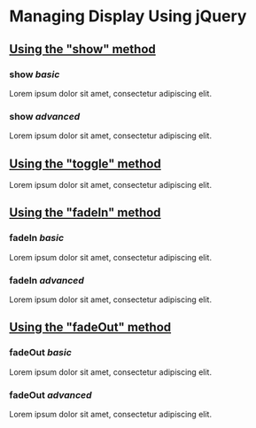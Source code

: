 # Managing Display Using jQuery

## [Using the "show" method](#show)

### **show** *basic*

Lorem ipsum dolor sit amet, consectetur adipiscing elit.

### **show** *advanced*

Lorem ipsum dolor sit amet, consectetur adipiscing elit.

## [Using the "toggle" method](#toggle)

Lorem ipsum dolor sit amet, consectetur adipiscing elit.

## [Using the "fadeIn" method](#fade-in)

### **fadeIn** *basic*

Lorem ipsum dolor sit amet, consectetur adipiscing elit.

### **fadeIn** *advanced*

Lorem ipsum dolor sit amet, consectetur adipiscing elit.

## [Using the "fadeOut" method](#fade-out)

### **fadeOut** *basic*

Lorem ipsum dolor sit amet, consectetur adipiscing elit.

### **fadeOut** *advanced*

Lorem ipsum dolor sit amet, consectetur adipiscing elit.


